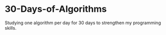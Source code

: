 # 30-Days-of-Algorithms
Studying one algorithm per day for 30 days to strengthen my programming skills.

